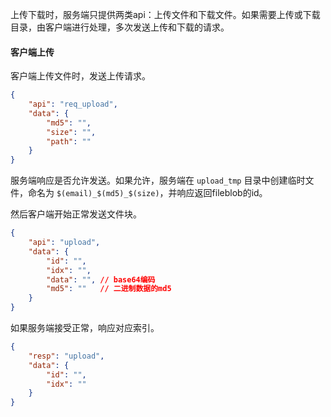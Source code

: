 上传下载时，服务端只提供两类api：上传文件和下载文件。如果需要上传或下载目录，由客户端进行处理，多次发送上传和下载的请求。

#### 客户端上传
客户端上传文件时，发送上传请求。
```json
{
    "api": "req_upload",
    "data": {
        "md5": "",
        "size": "",
        "path": ""
    }
}
```

服务端响应是否允许发送。如果允许，服务端在 `upload_tmp` 目录中创建临时文件，命名为 `$(email)_$(md5)_$(size)`，并响应返回fileblob的id。

然后客户端开始正常发送文件块。
```json
{
    "api": "upload",
    "data": {
        "id": "",
        "idx": "",
        "data": "", // base64编码
        "md5": ""   // 二进制数据的md5
    }
}
```

如果服务端接受正常，响应对应索引。
```json
{
    "resp": "upload",
    "data": {
        "id": "",
        "idx": ""
    }
}
```

